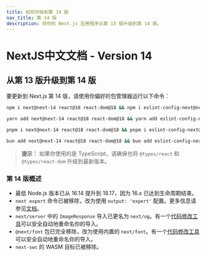 ```yaml
---
title: 如何升级到第 14 版
nav_title: 第 14 版
description: 将你的 Next.js 应用程序从第 13 版升级到第 14 版。
---
```


# NextJS中文文档 - Version 14

## 从第 13 版升级到第 14 版

要更新到 Next.js 第 14 版，请使用你偏好的包管理器运行以下命令：

```bash
npm i next@next-14 react@18 react-dom@18 && npm i eslint-config-next@next-14 -D
```

```bash
yarn add next@next-14 react@18 react-dom@18 && yarn add eslint-config-next@next-14 -D
```

```bash
pnpm i next@next-14 react@18 react-dom@18 && pnpm i eslint-config-next@next-14 -D
```

```bash
bun add next@next-14 react@18 react-dom@18 && bun add eslint-config-next@next-14 -D
```

> **提示：** 如果你使用的是 TypeScript，请确保也将 `@types/react` 和 `@types/react-dom` 升级到最新版本。

### 第 14 版概述

- 最低 Node.js 版本已从 16.14 提升到 18.17，因为 16.x 已达到生命周期结束。
- `next export` 命令已被移除，改为使用 `output: 'export'` 配置。更多信息请参见[文档]()。
- `next/server` 中的 `ImageResponse` 导入已更名为 `next/og`。有一个[代码修改工具](/nextjs-cn/app/guides/upgrading/codemods#next-og-import)可以安全自动地重命名你的导入。
- `@next/font` 包已完全移除，改为使用内置的 `next/font`。有一个[代码修改工具]()可以安全自动地重命名你的导入。
- `next-swc` 的 WASM 目标已被移除。
